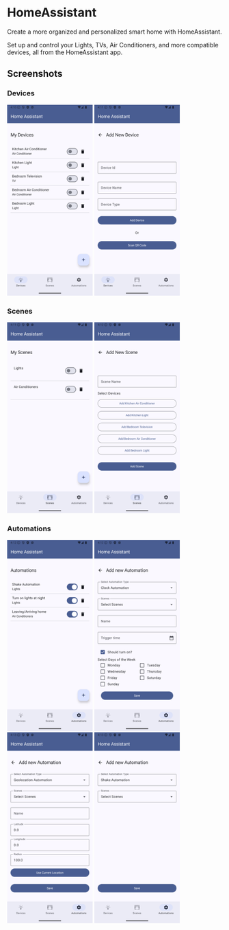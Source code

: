 # HomeAssistant

Create a more organized and personalized smart home with HomeAssistant.

Set up and control your Lights, TVs, Air Conditioners, and more compatible devices, all from the HomeAssistant app.

## Screenshots

### Devices
<img src="assets/devices.png" alt="devices" width="200"/> <img src="assets/add-device.png" alt="add-device" width="200"/>

### Scenes
<img src="assets/scenes.png" alt="scenes" width="200"/> <img src="assets/add-scene.png" alt="add-scene" width="200"/>

### Automations
<img src="assets/automations.png" alt="automations" width="200"/> <img src="assets/add-clock-automation.png" alt="clock-automation" width="200"/> <img src="assets/add-geolocation-automation.png" alt="geolocation-automation" width="200"/> <img src="assets/add-shake-automation.png" alt="shake-automation" width="200"/>